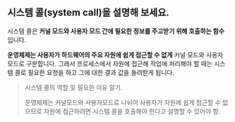 ## 시스템 콜(system call)을 설명해 보세요.

시스템 콜은 **커널 모드와 사용자 모드 간에 필요한 정보를 주고받기 위해 호출하는 함수**입니다.

**운영체제는 사용자가 하드웨어의 주요 자원에 쉽게 접근할 수 없게** 커널 모드와 사용자 모드로 구분합니다. 그래서 프로세스에서 자원에 접근해 작업에 처리해야 할 때는 시스템 콜로 필요한 요청을 하고 그에 대한 결과 값을 돌려받게 됩니다.

> 시스템 콜의 역할 및 필요한 이유 알기.
>
> 운영체제는 커널모드와 사용자모드로 나뉘어 사용자가 자원에 쉽게 접근할 수 없으므로 자원에 접근하려면 시스템 콜을 호출해야 한다고 설명할 수 있어야 함.
